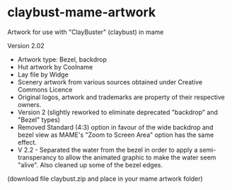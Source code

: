 # claybust-mame-artwork

Artwork for use with "ClayBuster" (claybust) in mame

Version 2.02

- Artwork type: Bezel, backdrop
- Hut artwork by Coolname
- Lay file by Widge
- Scenery artwork from various sources obtained under Creative Commons Licence
- Original logos, artwork and trademarks are property of their respective owners.
- Version 2 (slightly reworked to eliminate deprecated "backdrop" and "Bezel" types)
- Removed Standard (4:3) option in favour of the wide backdrop and bezel view as MAME's "Zoom to Screen Area" option has the same effect.
- V 2.2 - Separated the water from the bezel in order to apply a semi-transperancy to allow the animated graphic to make the water seem "alive". Also  cleaned up some of the bezel edges.


(download file claybust.zip and place in your mame artwork folder)
